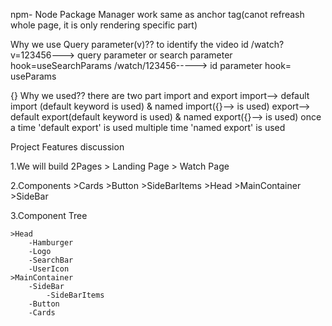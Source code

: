 npm- Node Package Manager
work same as anchor tag(canot refreash whole page, it is only rendering specific part)

Why we use Query parameter(v)??
to identify the video id
/watch?v=123456---> query parameter or search parameter hook=useSearchParams
/watch/123456-----> id parameter hook= useParams

{} Why we used??  there are two part import and export
        import--> default import (default keyword is used) & named import({}--> is used)
        export--> default export(default keyword is used) & named export({}--> is used)
once a time 'default export' is used
multiple time 'named export' is used


Project Features discussion

1.We will build 2Pages
    > Landing Page
    > Watch Page

2.Components
    >Cards
    >Button
    >SideBarItems
    >Head
    >MainContainer
    >SideBar

3.Component Tree
   
    >Head
        -Hamburger
        -Logo
        -SearchBar
        -UserIcon
    >MainContainer
        -SideBar
            -SideBarItems
        -Button
        -Cards